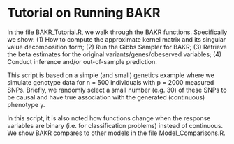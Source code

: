# Tutorial on Running BAKR
In the file BAKR_Tutorial.R, we walk through the BAKR functions. Specifically we show:
(1) How to compute the approximate kernel matrix and its singular value decomposition form;
(2) Run the Gibbs Sampler for BAKR;
(3) Retrieve the beta estimates for the original variants/genes/obeserved variables;
(4) Conduct inference and/or out-of-sample prediction.

This script is based on a simple (and small) genetics example where we simulate genotype data for n = 500 individuals with p = 2000 measured SNPs. Briefly, we randomly select a small number (e.g. 30) of these SNPs to be causal and have true association with the generated (continuous) phenotype y.

In this script, it is also noted how functions change when the response variables are binary (i.e. for classification problems) instead of continuous. We show BAKR compares to other models in the file Model_Comparisons.R.

